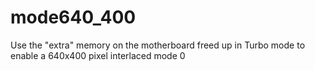# mode640_400

Use the "extra" memory on the motherboard freed up in Turbo mode to enable
a 640x400 pixel interlaced mode 0
